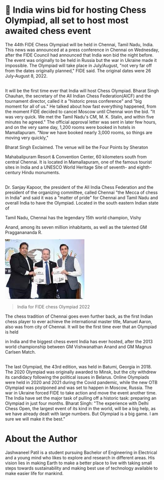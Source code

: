# 🏰 India wins bid for hosting Chess Olympiad, all set to host most awaited chess event

The 44th FIDE Chess Olympiad will be held in Chennai, Tamil Nadu, India.
This news was announced at a press conference in Chennai on Wednesday,
after the FIDE Council had announced that India won bid the night
before. The event was originally to be held in Russia but the war in
Ukraine made it impossible. The Olympiad will take place in July/August,
\"not very far off from the dates originally planned,\" FIDE said. The
original dates were 26 July-August 8, 2022.<br><br>

It will be the first time ever that India will host Chess Olympiad.
Bharat Singh Chauhan, the secretary of the All Indian Chess
Federation(AICF) and the tournament director, called it a \"historic
press conference\" and \"big moment for all of us.\" He talked about how
fast everything happened, from the moment FIDE decided to cancel Moscow
until Chennai won the bid. \"It was very quick. We met the Tamil Nadu's
CM, M. K. Stalin, and within five minutes he agreed.\" The official
approval letter was sent in later few hours, and on the very same day,
1,200 rooms were booked in hotels in Mamallapuram. \"Now we have booked
nearly 3,000 rooms, so things are moving very quickly,\"

Bharat Singh Exclaimed. The venue will be the Four Points by Sheraton

Mahabalipuram Resort & Convention Center, 60 kilometers south from
central Chennai. It is located in Mamallapuram, one of the famous
tourist sites in India and a UNESCO World Heritage Site of seventh- and
eighth-century Hindu monuments.<br><br>

Dr. Sanjay Kapoor, the president of the All India Chess Federation and
the president of the organizing committee, called Chennai \"the Mecca of
chess in India\" and said it was a \"matter of pride\" for Chennai and
Tamil Nadu and overall India to have the Olympiad. Located in the south
eastern Indian state of

Tamil Nadu, Chennai has the legendary 15th world champion, Vishy

Anand, among its seven million inhabitants, as well as the talented GM
Pragganananda R.

![India for FIDE chess Olympiad 2022](_static/images/india-wins-bid-hosting-chess-olympiad/image1.jpg)

> India for FIDE chess Olympiad 2022<br>

The chess tradition of Chennai goes even further back, as the first
Indian chess player to ever achieve the international master title,
Manuel Aaron, also was from city of Chennai. It will be the first time
ever that an Olympiad is held

in India and the biggest chess event India has ever hosted, after the
2013 world championship between GM Vishwanathan Anand and GM Magnus
Carlsen Match.<br><br>

The last Olympiad, the 43rd edition, was held in Batumi, Georgia in
2018. The 2020 Olympiad was originally awarded to Minsk, but the city
withdrew its candidacy following the political issues in Belarus. Online
Olympiads were held in 2020 and 2021 during the Covid pandemic, while
the new OTB Olympiad was postponed and was set to happen in Moscow,
Russia. The war in Ukraine forced FIDE to take action and move the event
another time. The India have set the major task of pulling off a
historic task: preparing an Olympiad in just four months. Bharat Singh:
\"The experience with Delhi Chess Open, the largest event of its kind in
the world, will be a big help, as we have already dealt with large
numbers. But Olympiad is a big game. I am sure we will make it the
best.\"

# About the Author

Jashwaneel Patil is a student pursuing Bachelor of Engineering in
Electrical and a young mind who likes to explore and research in
different areas. His vision lies in making Earth to make a better place
to live with taking small steps towards sustainability and making best
use of technology available to make easier life for mankind.
